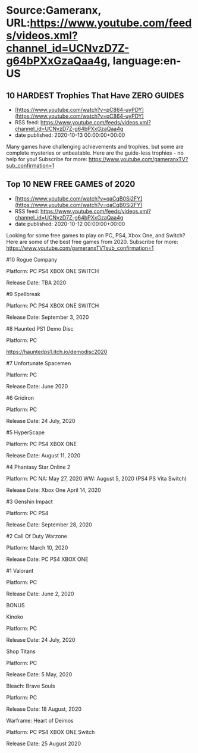 # Source:Gameranx, URL:https://www.youtube.com/feeds/videos.xml?channel_id=UCNvzD7Z-g64bPXxGzaQaa4g, language:en-US

## 10 HARDEST Trophies That Have ZERO GUIDES
 - [https://www.youtube.com/watch?v=pC864-uyPDY](https://www.youtube.com/watch?v=pC864-uyPDY)
 - RSS feed: https://www.youtube.com/feeds/videos.xml?channel_id=UCNvzD7Z-g64bPXxGzaQaa4g
 - date published: 2020-10-13 00:00:00+00:00

Many games have challenging achievements and trophies, but some are complete mysteries or unbeatable.
Here are the guide-less trophies - no help for you!
Subscribe for more: https://www.youtube.com/gameranxTV?sub_confirmation=1

## Top 10 NEW FREE GAMES of 2020
 - [https://www.youtube.com/watch?v=qaCqB0Si2FY](https://www.youtube.com/watch?v=qaCqB0Si2FY)
 - RSS feed: https://www.youtube.com/feeds/videos.xml?channel_id=UCNvzD7Z-g64bPXxGzaQaa4g
 - date published: 2020-10-12 00:00:00+00:00

Looking for some free games to play on PC, PS4, Xbox One, and Switch? Here are some of the best free games from 2020.
Subscribe for more: https://www.youtube.com/gameranxTV?sub_confirmation=1



#10 Rogue Company

Platform: PC PS4 XBOX ONE SWITCH

Release Date: TBA 2020



#9 Spellbreak

Platform: PC PS4 XBOX ONE SWITCH

Release Date:  September 3, 2020



#8 Haunted PS1 Demo Disc

Platform: PC 

https://hauntedps1.itch.io/demodisc2020


#7 Unfortunate Spacemen

Platform: PC

Release Date:  June 2020



#6 Gridiron

Platform: PC 

Release Date: 24 July, 2020



#5 HyperScape

Platform: PC PS4 XBOX ONE

Release Date: August 11, 2020



#4 Phantasy Star Online 2

Platform: PC NA: May 27, 2020 WW: August 5, 2020 (PS4 PS Vita Switch)

Release Date: Xbox One April 14, 2020



#3 Genshin Impact

Platform: PC PS4

Release Date: September 28, 2020



#2 Call Of Duty Warzone

Platform: March 10, 2020

Release Date: PC PS4 XBOX ONE



#1 Valorant 

Platform: PC

Release Date: June 2, 2020



BONUS

Kinoko

Platform: PC

Release Date: 24 July, 2020



Shop Titans

Platform: PC

Release Date: 5 May, 2020



Bleach: Brave Souls

Platform: PC

Release Date: 18 August, 2020



Warframe: Heart of Deimos

Platform: PC PS4 XBOX ONE Switch

Release Date: 25 August 2020


